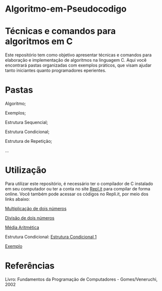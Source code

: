 # Algoritmo-em-Pseudocodigo
# Técnicas e comandos para algoritmos em C

Este repositório tem como objetivo apresentar técnicas e comandos para elaboração e implementação de algoritmos na linguagem C. Aqui você encontrará pastas organizadas com exemplos práticos, que visam ajudar tanto iniciantes quanto programadores eperientes.

# Pastas

  Algoritmo;
  
  Exemplos;
  
  Estrutura Sequencial;
  
  Estrutura Condicional;
  
  Estrutura de Repetição;
  
  ...

# Utilização

Para utilizar este repositório, é necessário ter o compilador de C instalado em seu computador ou ter a conta no site [Repl.it](https://replit.com/) para compilar de forma online. Você também pode acessar os códigos no Repli.it, por meio dos links abaixo:

  [Multiplicação de dois números](https://replit.com/@MeloMarcos/Multiplicacao-de-dois-numeros?v=1)
  
  [Divisão de dois números](https://replit.com/@MeloMarcos/Divisao-de-dois-numeros?v=1)

  [Média Aritmética](https://replit.com/@MeloMarcos/Media-Aritmetica?v=1)

  Estrutura Condicional:
    [Estrutura Condicional 1](https://replit.com/@MeloMarcos/Estrutura-Condicional-1?v=1)

  [Exemplo](https://replit.com/@MeloMarcos/Exemplo?v=1)

# Referências
  Livro: Fundamentos da Programação de Computadores - Gomes/Veneruchi, 2002
